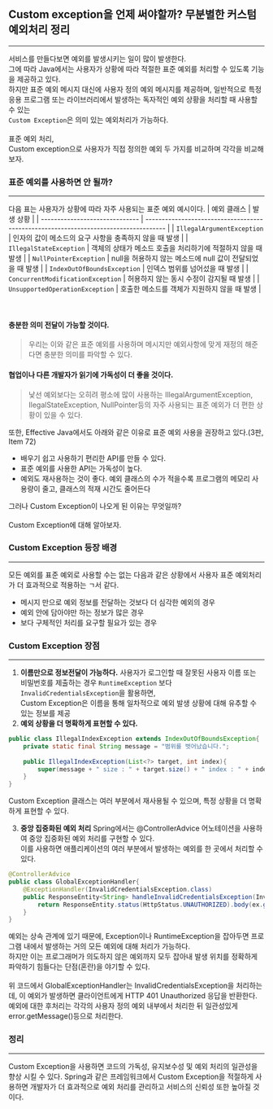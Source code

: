 ## Custom exception을 언제 써야할까? 무분별한 커스텀 예외처리 정리
***
서비스를 만들다보면 예외를 발생시키는 일이 많이 발생한다. <br>
그에 따라 Java에서는 사용자가 상황에 따라 적절한 표준 예외를 처리할 수 있도록 기능을 제공하고 있다. <br>
하지만 표준 예외 메시지 대신에 사용자 정의 예외 메시지를 제공하며, 일반적으로 특정 응용 프로그램 또는 라이브러리에서 발생하는 독자적인 예외 상황을 처리할 때 사용할 수 있는 <br>
`Custom Exception`은 의미 있는 예외처리가 가능하다.
<br>
<br>
표준 예외 처리, <br>
Custom exception으로 사용자가 직접 정의한 예외
두 가지를 비교하며 각각을 비교해보자.

### 표준 예외를 사용하면 안 될까?
***
다음 표는 사용자가 상황에 따라 자주 사용되는 표준 예외 예시이다.
| 예외 클래스                      | 발생 상황                                                                               |
| ------------------------------ | ------------------------------------------------------------------------------------ |
| `IllegalArgumentException`    | 인자의 값이 메소드의 요구 사항을 충족하지 않을 때 발생                             |
| `IllegalStateException`      | 객체의 상태가 메소드 호출을 처리하기에 적절하지 않을 때 발생                     |
| `NullPointerException`     | null을 허용하지 않는 메소드에 null 값이 전달되었을 때 발생                       |
| `IndexOutOfBoundsException` | 인덱스 범위를 넘어섰을 때 발생                                            |
| `ConcurrentModificationException` | 허용하지 않는 동시 수정이 감지될 때 발생                              |
| `UnsupportedOperationException` | 호출한 메소드를 객체가 지원하지 않을 때 발생                        |

<br>

#### 충분한 의미 전달이 가능할 것이다.
> 우리는 이와 같은 표준 예외를 사용하며 메시지만 예외사항에 맞게 재정의 해준다면 충분한 의미를 파악할 수 있다.
#### 협업이나 다른 개발자가 읽기에 가독성이 더 좋을 것이다.
>  낯선 예외보다는 오히려 평소에 많이 사용하는 IllegalArgumentException, IlegalStateException, NullPointer등의
> 자주 사용되는 표준 예외가 더 편한 상황이 있을 수 있다.

또한, Effective Java에서도 아래와 같은 이유로 표준 예외 사용을 권장하고 있다.(3판, Item 72)
* 배우기 쉽고 사용하기 편리한 API를 만들 수 있다.
* 표준 예외를 사용한 API는 가독성이 높다.
* 예외도 재사용하는 것이 좋다. 예외 클래스의 수가 적을수록 프로그램의 메모리 사용량이 줄고, 클래스의 적재 시간도 줄어든다

그러나 Custom Exception이 나오게 된 이유는 무엇일까?
<Br><Br>
Custom Exception에 대해 알아보자.

### Custom Exception 등장 배경
***
모든 예외를 표준 예외로 사용할 수는 없는 다음과 같은 상황에서 사용자 표준 예외처리가 더 효과적으로 적용하는 ㄱ서 같다.
* 메시지 만으로 예외 정보를 전달하는 것보다 더 심각한 예외의 경우
* 예외 안에 담아야만 하는 정보가 많은 경우
* 보다 구체적인 처리를 요구할 필요가 있는 경우

### Custom Exception 장점
***
1. **이름만으로 정보전달이 가능하다.**
사용자가 로그인할 때 잘못된 사용자 이름 또는 비밀번호를 제출하는 경우
`RuntimeException` 보다 `InvalidCredentialsException`을 활용하면, <br>
Custom Exception은 이름을 통해 일차적으로 예외 발생 상황에 대해 유추할 수 있는 정보를 제공
2.  **예외 상황을 더 명확하게 표현할 수 있다.**
```java
public class IllegalIndexException extends IndexOutOfBoundsException{
    private static final String message = "범위를 벗어났습니다.";
    
    public IllegalIndexException(List<?> target, int index){
        super(message + " size : " + target.size() + " index : " + index);
    }
}
```
Custom Exception 클래스는 여러 부분에서 재사용될 수 있으며, 특정 상황을 더 명확하게 표현할 수 있다.

3. **중앙 집중화된 예외 처리**
Spring에서는 @ControllerAdvice 어노테이션을 사용하여 중앙 집중화된 예외 처리를 구현할 수 있다. <br>
이를 사용하면 애플리케이션의 여러 부분에서 발생하는 예외를 한 곳에서 처리할 수 있다.
```java
@ControllerAdvice
public class GlobalExceptionHandler{
    @ExceptionHandler(InvalidCredentialsException.class)
    public ResponseEntity<String> handleInvalidCredentialsException(InvalidCredentialsException ex){
        return ResponseEntity.status(HttpStatus.UNAUTHORIZED).body(ex.getMessage());
    }
}
```

예외는 상속 관계에 있기 때문에, Exception이나 RuntimeException을 잡아두면 프로그램 내에서 발생하는 거의 모든 예외에 대해 처리가 가능하다. <br>
하지만 이는 프로그래머가 의도하지 않은 예외까지 모두 잡아내 발생 위치를 정확하게 파악하기 힘들다는 단점(혼란)을 야기할 수 있다.
<br><br>
위 코드에서 GlobalExceptionHandler는 InvalidCredentialsException을 처리하는데, 이 예외가 발생하면 클라이언트에게 HTTP 401 Unauthorized 응답을 반환한다. <br>
예외에 대한 후처리는 각각의 사용자 정의 예외 내부에서 처리한 뒤 일관성있게 error.getMessage()등으로 처리한다.

### 정리
***
Custom Exception을 사용하면 코드의 가독성, 유지보수성 및 예외 처리의 일관성을 향상 시킬 수 있다.
Spring과 같은 프레임워크에서 Custom Exception을 적절하게 사용하면 개발자가 더 효과적으로 예외 처리를 관리하고 서비스의 신뢰성 또한 높아질 것이다.





































